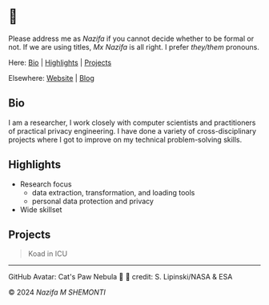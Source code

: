 [Website]: <https://mformubashshera.github.io/>

[Blog]: <https://mformubashshera.notion.site>

# 👋 

Please address me as *Nazifa* if you cannot decide whether to be formal or not. 
If we are using titles, *Mx Nazifa* is all right. 
I prefer *they/them* pronouns. 

Here: [Bio](#bio) | [Highlights](#highlights) | [Projects](#projects)

Elsewhere: [Website] | [Blog]

## Bio 

I am a researcher, I work closely with computer scientists and practitioners of practical privacy engineering. 
I have done a variety of cross-disciplinary projects where I got to improve on my technical problem-solving skills. 

## Highlights 

* Research focus
	* data extraction, transformation, and loading tools
	* personal data protection and privacy
* Wide skillset

## Projects

> Koad in ICU

***

GitHub Avatar: Cat's Paw Nebula 🐆 🐾 credit: S. Lipinski/NASA & ESA 

© 2024 *Nazifa M SHEMONTI* 
